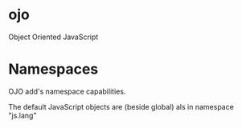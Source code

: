 # ojo
Object Oriented JavaScript

# Namespaces

OJO add's namespace capabilities. 

The default JavaScript objects are (beside global) als in namespace "js.lang"


